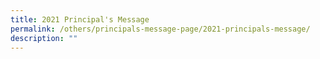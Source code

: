 ```yaml
---
title: 2021 Principal's Message
permalink: /others/principals-message-page/2021-principals-message/
description: ""
---
```

